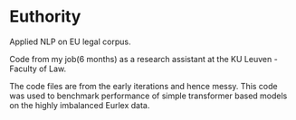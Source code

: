 # Euthority
Applied NLP on EU legal corpus.

Code from my job(6 months) as a research assistant at the KU Leuven - Faculty of Law. 

The code files are from the early iterations and hence messy. This code was used to benchmark performance of simple transformer based models on the highly imbalanced Eurlex data.
